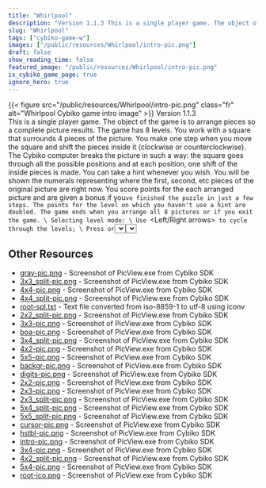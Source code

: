 ```yaml
---
title: "Whirlpool"
description: "Version 1.1.3 This is a single player game. The object of the game is to arrange pieces so a complete picture results. The game has 8 levels. You work with a square that surrounds 4 pieces of the picture. You make one step when you move the square and shift the pieces inside it ..."
slug: "Whirlpool"
tags: ["cybiko-game-w"]
images: ["/public/resources/Whirlpool/intro-pic.png"]
draft: false
show_reading_time: false
featured_image: "/public/resources/Whirlpool/intro-pic.png"
is_cybiko_game_page: true
ignore_hero: true
---
```

{{< figure src="/public/resources/Whirlpool/intro-pic.png" class="fr" alt="Whirlpool Cybiko game intro image" >}}
Version 1.1.3 \
This is a single player game. The object of the game is to arrange pieces so a complete picture results. The game has 8 levels. You work with a square that surrounds 4 pieces of the picture. You make one step when you move the square and shift the pieces inside it (clockwise or counterclockwise). The Cybiko computer breaks the picture in such a way: the square goes through all the possible positions and at each position, one shift of the inside pieces is made. You can take a hint whenever you wish. You will be shown the numerals representing where the first, second, etc pieces of the original picture are right now. You score points for the each arranged picture and are given a bonus if you`ve finished the puzzle in just a few steps. The points for the level on which you haven't use a hint are doubled. The game ends when you arrange all 8 pictures or if you exit the game. \
Selecting level mode: \
Use `<Left/Right arrows>`  to cycle through the levels; \
Press `<Enter>`  or `<Select>`  to start arranging the picture at the selected level; \
Press `<Esc>`  to exit or restart the game. \
Arranging picture mode: \
Use `<Arrows>`  to move the square; \
Press `<Enter>`  to shift the pieces inside the square clockwise; \
Press `<Select>`  to shift the pieces inside the square counterclockwise; \
Press `<Esc>`  to return to the previous screen. \
General options: \
Press `<Del>`  to show/hide the tip; \
Press `<BkSp>`  to switch over the playing area sides; \
Press `<Ins>`  to show/hide the informational field; \
Press `<Tab>`  to view the list of 10 highest scores. \
COPYRIGHT © 2001 CYBIKO, Inc. {{< figure src="/public/resources/Whirlpool/root-ico.png" class="fr" alt="Whirlpool Cybiko game icon" >}}

## Other Resources
* [gray-pic.png](/public/resources/Whirlpool/gray-pic.png) - Screenshot of PicView.exe from Cybiko SDK
* [3x3_split-pic.png](/public/resources/Whirlpool/3x3_split-pic.png) - Screenshot of PicView.exe from Cybiko SDK
* [4x4-pic.png](/public/resources/Whirlpool/4x4-pic.png) - Screenshot of PicView.exe from Cybiko SDK
* [4x4_split-pic.png](/public/resources/Whirlpool/4x4_split-pic.png) - Screenshot of PicView.exe from Cybiko SDK
* [root-spl.txt](/public/resources/Whirlpool/root-spl.txt) - Text file converted from iso-8859-1 to utf-8 using iconv
* [2x2_split-pic.png](/public/resources/Whirlpool/2x2_split-pic.png) - Screenshot of PicView.exe from Cybiko SDK
* [3x3-pic.png](/public/resources/Whirlpool/3x3-pic.png) - Screenshot of PicView.exe from Cybiko SDK
* [boa-pic.png](/public/resources/Whirlpool/boa-pic.png) - Screenshot of PicView.exe from Cybiko SDK
* [3x4_split-pic.png](/public/resources/Whirlpool/3x4_split-pic.png) - Screenshot of PicView.exe from Cybiko SDK
* [4x2-pic.png](/public/resources/Whirlpool/4x2-pic.png) - Screenshot of PicView.exe from Cybiko SDK
* [5x5-pic.png](/public/resources/Whirlpool/5x5-pic.png) - Screenshot of PicView.exe from Cybiko SDK
* [backgr-pic.png](/public/resources/Whirlpool/backgr-pic.png) - Screenshot of PicView.exe from Cybiko SDK
* [digits-pic.png](/public/resources/Whirlpool/digits-pic.png) - Screenshot of PicView.exe from Cybiko SDK
* [2x2-pic.png](/public/resources/Whirlpool/2x2-pic.png) - Screenshot of PicView.exe from Cybiko SDK
* [2x3-pic.png](/public/resources/Whirlpool/2x3-pic.png) - Screenshot of PicView.exe from Cybiko SDK
* [2x3_split-pic.png](/public/resources/Whirlpool/2x3_split-pic.png) - Screenshot of PicView.exe from Cybiko SDK
* [5x4_split-pic.png](/public/resources/Whirlpool/5x4_split-pic.png) - Screenshot of PicView.exe from Cybiko SDK
* [5x5_split-pic.png](/public/resources/Whirlpool/5x5_split-pic.png) - Screenshot of PicView.exe from Cybiko SDK
* [cursor-pic.png](/public/resources/Whirlpool/cursor-pic.png) - Screenshot of PicView.exe from Cybiko SDK
* [hstbl-pic.png](/public/resources/Whirlpool/hstbl-pic.png) - Screenshot of PicView.exe from Cybiko SDK
* [intro-pic.png](/public/resources/Whirlpool/intro-pic.png) - Screenshot of PicView.exe from Cybiko SDK
* [3x4-pic.png](/public/resources/Whirlpool/3x4-pic.png) - Screenshot of PicView.exe from Cybiko SDK
* [4x2_split-pic.png](/public/resources/Whirlpool/4x2_split-pic.png) - Screenshot of PicView.exe from Cybiko SDK
* [5x4-pic.png](/public/resources/Whirlpool/5x4-pic.png) - Screenshot of PicView.exe from Cybiko SDK
* [root-ico.png](/public/resources/Whirlpool/root-ico.png) - Screenshot of PicView.exe from Cybiko SDK
